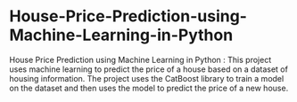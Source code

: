 # House-Price-Prediction-using-Machine-Learning-in-Python
House Price Prediction using Machine Learning in Python : This project uses machine learning to predict the price of a house based on a dataset of housing information. The project uses the CatBoost library to train a model on the dataset and then uses the model to predict the price of a new house.
